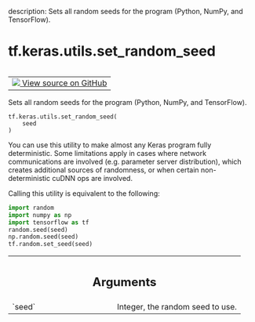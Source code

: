 description: Sets all random seeds for the program (Python, NumPy, and TensorFlow).

<div itemscope itemtype="http://developers.google.com/ReferenceObject">
<meta itemprop="name" content="tf.keras.utils.set_random_seed" />
<meta itemprop="path" content="Stable" />
</div>

# tf.keras.utils.set_random_seed

<!-- Insert buttons and diff -->

<table class="tfo-notebook-buttons tfo-api nocontent" align="left">
<td>
  <a target="_blank" href="https://github.com/keras-team/keras/tree/v2.7.0/keras/utils/tf_utils.py#L34-L63">
    <img src="https://www.tensorflow.org/images/GitHub-Mark-32px.png" />
    View source on GitHub
  </a>
</td>
</table>



Sets all random seeds for the program (Python, NumPy, and TensorFlow).

<pre class="devsite-click-to-copy prettyprint lang-py tfo-signature-link">
<code>tf.keras.utils.set_random_seed(
    seed
)
</code></pre>



<!-- Placeholder for "Used in" -->

You can use this utility to make almost any Keras program fully deterministic.
Some limitations apply in cases where network communications are involved
(e.g. parameter server distribution), which creates additional sources of
randomness, or when certain non-deterministic cuDNN ops are involved.

Calling this utility is equivalent to the following:

```python
import random
import numpy as np
import tensorflow as tf
random.seed(seed)
np.random.seed(seed)
tf.random.set_seed(seed)
```

<!-- Tabular view -->
 <table class="responsive fixed orange">
<colgroup><col width="214px"><col></colgroup>
<tr><th colspan="2"><h2 class="add-link">Arguments</h2></th></tr>

<tr>
<td>
`seed`
</td>
<td>
Integer, the random seed to use.
</td>
</tr>
</table>


